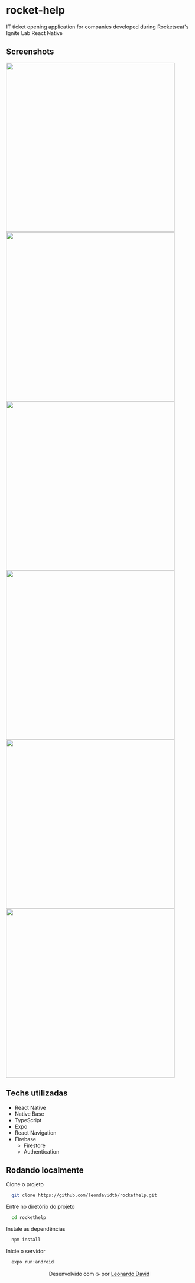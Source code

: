 # rocket-help
IT ticket opening application for companies developed during Rocketseat's Ignite Lab React Native

## Screenshots

<div style="display: grid">
  <img src="/src/assets/login.png" width="456px"/> 
  <img src="/src/assets/in-progress.png" width="456px"/> 
  <img src="/src/assets/closed.png" width="456px"/> 
  <img src="/src/assets/in-progress-details.png" width="456px"/> 
  <img src="/src/assets/closed-details.png" width="456px"/> 
  <img src="/src/assets/new.png" width="456px"/> 
</div>

## Techs utilizadas

- React Native
- Native Base
- TypeScript
- Expo
- React Navigation
- Firebase
  - Firestore
  - Authentication

## Rodando localmente

Clone o projeto

```bash
  git clone https://github.com/leondavidtb/rockethelp.git
```

Entre no diretório do projeto

```bash
  cd rockethelp
```

Instale as dependências

```bash
  npm install
```

Inicie o servidor

```bash
  expo run:android
```

<p align="center">Desenvolvido com ☕ por <a href="https://github.com/leondavidtb">Leonardo David </a>
